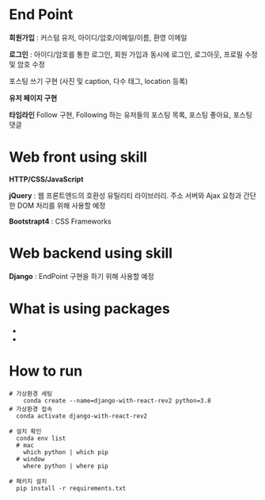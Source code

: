 # End Point

**회원가입** : 커스텀 유저, 아이디/암호/이메일/이름, 환영 이메일

**로그인** : 아이디/암호를 통한 로그인, 회원 가입과 동시에 로그인, 로그아웃, 프로필 수정 및 암호 수정

포스팅 쓰기 구현 (사진 및 caption, 다수 태그, location 등록)

**유저 페이지 구현**

**타임라인** Follow 구현, Following 하는 유저들의 포스팅 목록, 포스팅 좋아요, 포스팅 댓글

# Web front using skill  

**HTTP/CSS/JavaScript** 

**jQuery** : 웹 프론트엔드의 호환성 유틸리티 라이브러리. 주소 서버와 Ajax 요청과 간단한 DOM 처리를 위해 사용할 예정 

**Bootstrapt4** : CSS Frameworks

# Web backend using skill  

**Django** : EndPoint 구현을 하기 위해 사용할 예정

# What is using packages  

 - 

 - 

# How to run  
  
```
# 가상환경 세팅
	conda create --name=django-with-react-rev2 python=3.8
# 가상환경 접속
  conda activate django-with-react-rev2

# 설치 확인
  conda env list 
  # mac
    which python | which pip
  # window
    where python | where pip

# 패키지 설치
  pip install -r requirements.txt
```
